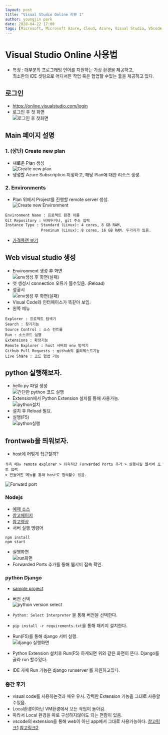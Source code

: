 ```yaml
---
layout: post
title: "Visual Studio Online 리뷰 1"
author: youngjin park
date: 2020-04-22 17:00
tags: [Microsoft, Microsoft Azure, Cloud, Azure, Visual Studio, VScode, VSonline]
---
```


# Visual Studio Online 사용법
- 특징 : 대부분의 프로그래밍 언어를 지원하는 가상 환경을 제공하고,  
최소한의 IDE 셋팅으로 어디서든 작업 혹은 협업할 수있는 툴을 제공하고 있다.
## 로그인
- https://online.visualstudio.com/login
- 로그인 후 첫 화면  
![로그인 후 첫화면](/files/blog/first_main.PNG)  

## Main 페이지 설명
### 1. (상단) Create new plan
- 새로운 Plan 생성  
![Create new plan](/files/blog/NewPlan.PNG)  
- 생성할 Azure Subscription 지정하고, 해당 Plan에 대한 리소스 생성.
### 2. Environments
- Plan 위에서 Project를 진행할 remote server 생성.  
![Create new Environment](/files/blog/NewEnv.PNG)  
```buildoutcfg
Environment Name : 프로젝트 환경 이름
Git Repository : 비워두거나, git 주소 입력
Instance Type : Standard (Linux): 4 cores, 8 GB RAM,
                Preminum (Linux): 8 cores, 16 GB RAM. 두가지가 있음.
```
- [가격플랜 보기](https://azure.microsoft.com/ko-kr/pricing/details/visual-studio-online/)

## Web visual studio 생성
- Environment 생성 후 화면  
![env생성 후 화면(실패)](/files/blog/webenv.PNG)  
- 첫 생성시 connection 오류가 뜰수있음. (Reload)
- 성공시  
![env생성 후 화면(실패)](/files/blog/webenv_suc.PNG)  
- Visual Code와 인터페이스가 똑같아 보임.
- 왼쪽 메뉴
```
Explorer : 프로젝트 탐색기
Search : 찾기기능
Source Control : 소스 컨트롤
Run : 소스코드 실행
Extensions : 확장기능
Remote Explorer : host 서버의 env 탐색기
Github Pull Requests : github의 풀리퀘스트기능
Live Share : 코드 협업 기능
```

## python 실행해보자.
- hello.py 파일 생성  
![간단한 python 코드 실행](/files/blog/Runpython.PNG)  
- Extension에서 Python Extension 설치를 통해 사용가능.  
![python설치](/files/blog/extensionInstallpython.PNG)  
- 설치 후 Reload 필요. 
- 실행(F5)  
![python실행](/files/blog/RunpythonRes.PNG)  

## frontweb을 띄워보자.
- host에 어떻게 접근할까?
```
좌측 메뉴 remote explorer > 좌측하단 Forwarded Ports 추가 > 실행시킬 웹서버 포트 입력
> 만들어진 메뉴를 통해 host로 접속할수 있음.
```  
![Forward port](/files/blog/forwardport.PNG)  

### Nodejs
- [예제 소스](https://github.com/mate365/AzureDevOpsProblemSolving/tree/master/src)
- [참고페이지](https://code.visualstudio.com/docs/nodejs/nodejs-tutorial)
- [참고영상](https://channel9.msdn.com/Series/Visual-Studio-Online-Monaco/Getting-started-with-nodejs)
- 서버 실행 명령어
```
npm install
npm start
```
- 실행화면  
![run화면](/files/blog/node_run.PNG)  
- Forwarded Ports 추가를 통해 웹서버 접속 확인.
### python Django  
- [sample project](https://github.com/mate365/python_web_example)  
- 버전 선택  
![python version select](/files/blog/python_venv_choose.PNG)  
- `Python: Select Interpreter` 을 통해 버전을 선택한다.
- `pip install -r requirements.txt`을 통해 패키지 설치한다.
- Run(F5)를 통해 django 서버 실행.  
![django 실행화면](/files/blog/djangoRun.PNG)  

- Python Extension 설치후 Run(F5) 하게되면 위와 같은 화면이 뜬다. Django를 골라 run 할수있다.
- IDE 자체 Run 기능은 django runserver 를 지원하고있다.

### 중간 후기
- visual code를 사용하는것과 매우 유사. 강력한 Extension 기능을 그대로 사용할수있음.
- Local환경이아닌 VM환경에서 모든 작업이 돌아감.
- 따라서 Local 환경을 따로 구성하지않아도 되는 편함이 있음.
- vscode의 extension을 통해 web이 아닌 app에서 그대로 사용가능하다.
[참고링크1](https://evols-atirev.tistory.com/28)
[참고링크2](https://code.visualstudio.com/docs/remote/vsonline)